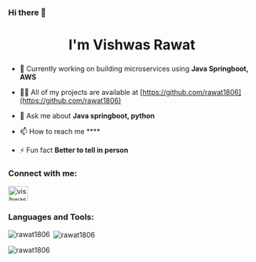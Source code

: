 ### Hi there 👋

<!--
**rawat1806/rawat1806** is a ✨ _special_ ✨ repository because its `README.md` (this file) appears on your GitHub profile.

Here are some ideas to get you started:

- 🔭 I’m currently working on ...
- 🌱 I’m currently learning ...
- 👯 I’m looking to collaborate on ...
- 🤔 I’m looking for help with ...
- 💬 Ask me about ...
- 📫 How to reach me: ...
- 😄 Pronouns: ...
- ⚡ Fun fact: ...
-->

<h1 align="center">I'm Vishwas Rawat</h1>
<h3 align="center"></h3>

- 🌱 Currently working on building microservices using **Java Springboot, AWS**

- 👨‍💻 All of my projects are available at [https://github.com/rawat1806](https://github.com/rawat1806)

- 💬 Ask me about **Java springboot, python**

- 📫 How to reach me ****

- ⚡ Fun fact **Better to tell in person**

<h3 align="left">Connect with me:</h3>
<p align="left">
<a href="https://www.linkedin.com/in/iamvishwasrawat/" target="blank"><img align="center" src="https://raw.githubusercontent.com/rahuldkjain/github-profile-readme-generator/master/src/images/icons/Social/linked-in-alt.svg" alt="vishwas-rawat" height="30" width="40" /></a>


<h3 align="left">Languages and Tools:</h3>
<!-- <p align="left"> <a href="https://www.w3schools.com/css/" target="_blank" rel="noreferrer"> <img src="https://raw.githubusercontent.com/devicons/devicon/master/icons/css3/css3-original-wordmark.svg" alt="css3" width="40" height="40"/> </a> <a href="https://expressjs.com" target="_blank" rel="noreferrer"> <img src="https://raw.githubusercontent.com/devicons/devicon/master/icons/express/express-original-wordmark.svg" alt="express" width="40" height="40"/> </a> <a href="https://git-scm.com/" target="_blank" rel="noreferrer"> <img src="https://www.vectorlogo.zone/logos/git-scm/git-scm-icon.svg" alt="git" width="40" height="40"/> </a> <a href="https://www.w3.org/html/" target="_blank" rel="noreferrer"> <img src="https://raw.githubusercontent.com/devicons/devicon/master/icons/html5/html5-original-wordmark.svg" alt="html5" width="40" height="40"/> </a> <a href="https://www.java.com" target="_blank" rel="noreferrer"> <img src="https://raw.githubusercontent.com/devicons/devicon/master/icons/java/java-original.svg" alt="java" width="40" height="40"/> </a> <a href="https://developer.mozilla.org/en-US/docs/Web/JavaScript" target="_blank" rel="noreferrer"> <img src="https://raw.githubusercontent.com/devicons/devicon/master/icons/javascript/javascript-original.svg" alt="javascript" width="40" height="40"/> </a> <a href="https://www.mongodb.com/" target="_blank" rel="noreferrer"> <img src="https://raw.githubusercontent.com/devicons/devicon/master/icons/mongodb/mongodb-original-wordmark.svg" alt="mongodb" width="40" height="40"/> </a> <a href="https://nodejs.org" target="_blank" rel="noreferrer"> <img src="https://raw.githubusercontent.com/devicons/devicon/master/icons/nodejs/nodejs-original-wordmark.svg" alt="nodejs" width="40" height="40"/> </a> </p> -->

<p><img align="left" src="https://github-readme-stats.vercel.app/api/top-langs?username=rawat1806&show_icons=true&locale=en&layout=compact" alt="rawat1806" /></p>

<p>&nbsp;<img align="center" src="https://github-readme-stats.vercel.app/api?username=rawat1806&show_icons=true&locale=en" alt="rawat1806" /></p>

<p><img align="center" src="https://github-readme-streak-stats.herokuapp.com/?user=rawat1806&" alt="rawat1806" /></p>
